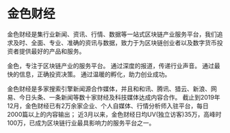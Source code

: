 # 金色财经

金色财经是集行业新闻、资讯、行情、数据等一站式区块链产业服务平台，我们追求及时、全面、专业、准确的资讯与数据，致力于为区块链创业者以及数字货币投资者提供最好的产品和服务。

金色，专注于区块链产业的服务平台。
通过深度的报道，传递行业声音。
通过最快的信息，正确投资决策。
通过温暖的孵化，助力创业成功。

金色财经是多家搜索引擎新闻源合作媒体，并且和和讯、腾讯、猎云、新浪、网易、今日头条、一条新闻等数十家财经及科技媒体达成内容合作。
截止到2019年12月，金色财经已有2万余家企业、个人自媒体、行情分析师入驻平台，每日2000篇以上的内容输出；
近3月以来，金色财经日均UV(独立访客)35万，高峰时100万，已成为区块链行业最具影响力的服务平台之一。
